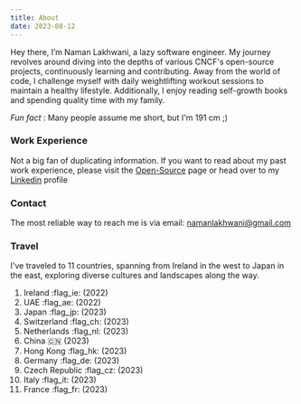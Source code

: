 ```yaml
---
title: About
date: 2023-08-12
---
```


Hey there, I’m Naman Lakhwani, a lazy software engineer. My journey revolves around diving into the depths of various CNCF's open-source projects, continuously learning and contributing. Away from the world of code, I challenge myself with daily weightlifting workout sessions to maintain a healthy lifestyle. Additionally, I enjoy reading self-growth books and spending quality time with my family. 

*Fun fact* : Many people assume me short, but I'm 191 cm ;)

### Work Experience
Not a big fan of duplicating information. If you want to read about my past work experience, please visit the [Open-Source](../projects) page or head over to my [Linkedin](https://www.linkedin.com/in/naman2001/) profile

### Contact
The most reliable way to reach me is via email: namanlakhwani@gmail.com

### Travel
I've traveled to 11 countries, spanning from Ireland in the west to Japan in the east, exploring diverse cultures and landscapes along the way.

1. Ireland :flag_ie: (2022)
2. UAE :flag_ae: (2022)
3. Japan :flag_jp: (2023)
4. Switzerland :flag_ch: (2023)
5. Netherlands :flag_nl: (2023)
6. China :cn: (2023)
7. Hong Kong :flag_hk: (2023)
8. Germany :flag_de: (2023)
9. Czech Republic :flag_cz: (2023)
10. Italy :flag_it: (2023)
11. France :flag_fr: (2023)